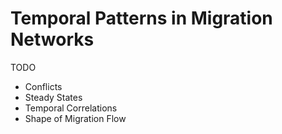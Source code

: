 # Temporal Patterns in Migration Networks

TODO
* Conflicts
* Steady States
* Temporal Correlations
* Shape of Migration Flow
